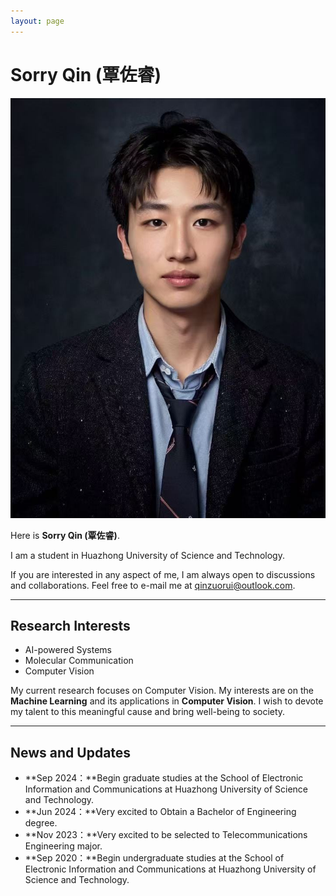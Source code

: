 ```yaml
---
layout: page
---
```


# Sorry Qin (覃佐睿)


<img src="images/qin.jpg" class="floatpic">

Here is **Sorry Qin (覃佐睿)**.<br>

I am a student in Huazhong University of Science and Technology. 

If you are interested in any aspect of me, I am always open to discussions and collaborations. Feel free to e-mail me at qinzuorui@outlook.com.<br>

---

## Research Interests

- AI-powered Systems
- Molecular Communication
- Computer Vision

My current research focuses on Computer Vision. My interests are on the **Machine Learning** and its applications in **Computer Vision**.
I wish to devote my talent to this meaningful cause and bring well-being to society.

---

## News and Updates

- **Sep 2024：**Begin graduate studies at the School of Electronic Information and Communications at Huazhong University of Science and Technology.
- **Jun 2024：**Very excited to Obtain a Bachelor of Engineering degree.
- **Nov 2023：**Very excited to be selected to Telecommunications Engineering major.
- **Sep 2020：**Begin undergraduate studies at the School of Electronic Information and Communications at Huazhong University of Science and Technology. 

<br>

